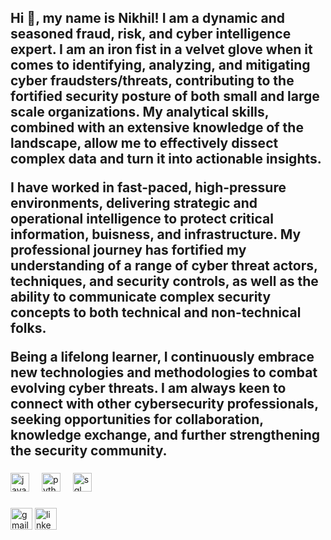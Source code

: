 <h2 align="left">

Hi 👋, my name is Nikhil! I am a dynamic and seasoned fraud, risk, and cyber intelligence expert. I am an iron fist in a velvet glove when it comes to identifying, analyzing, and mitigating cyber fraudsters/threats, contributing to the fortified security posture of both small and large scale organizations. My analytical skills, combined with an extensive knowledge of the  landscape, allow me to effectively dissect complex data and turn it into actionable insights.

I have worked in fast-paced, high-pressure environments, delivering strategic and operational intelligence to protect critical information, buisness, and infrastructure. My professional journey has fortified my understanding of a range of cyber threat actors, techniques, and security controls, as well as the ability to communicate complex security concepts to both technical and non-technical folks.

Being a lifelong learner, I continuously embrace new technologies and methodologies to combat evolving cyber threats. I am always keen to connect with other cybersecurity professionals, seeking opportunities for collaboration, knowledge exchange, and further strengthening the security community.

</h2>

###

<div align="left">
  <img src="https://cdn.jsdelivr.net/gh/devicons/devicon/icons/javascript/javascript-original.svg" height="30" alt="javascript logo"  />
  <img width="12" />
  <img src="https://cdn.jsdelivr.net/gh/devicons/devicon/icons/python/python-original.svg" height="30" alt="python logo"  />
  <img width="12" />
  <img src="https://cdn.jsdelivr.net/gh/devicons/devicon/icons/mysql/mysql-original.svg" height="30" alt="sql logo" />
  <img width="12" />
</div>

###

<div align="left">
  <img src="https://img.shields.io/static/v1?message=Gmail&logo=gmail&label=&color=D14836&logoColor=white&labelColor=&style=for-the-badge" height="35" alt="gmail logo"  />
  <img src="https://img.shields.io/static/v1?message=LinkedIn&logo=linkedin&label=&color=0077B5&logoColor=white&labelColor=&style=for-the-badge" height="35" alt="linkedin logo"  />
</div>

###

<!---
nikmags/nikmags is a ✨ special ✨ repository because its `README.md` (this file) appears on your GitHub profile.
You can click the Preview link to take a look at your changes.
--->
